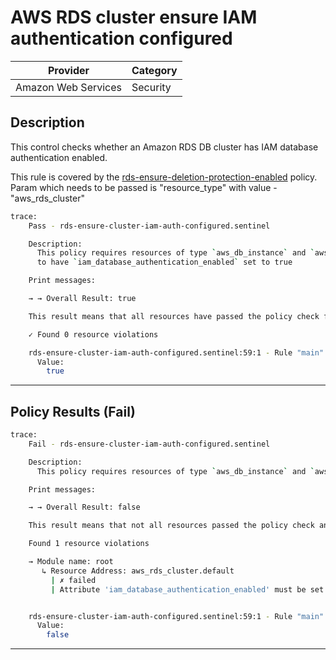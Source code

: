 # AWS RDS cluster ensure IAM authentication configured

| Provider            | Category |
|---------------------|----------|
| Amazon Web Services | Security |

## Description

This control checks whether an Amazon RDS DB cluster has IAM database authentication enabled.


This rule is covered by the [rds-ensure-deletion-protection-enabled](../../policies/rds/rds-ensure-deletion-protection-enabled.sentinel) policy.
Param which needs to be passed is "resource_type" with value - "aws_rds_cluster"

```bash
trace:
    Pass - rds-ensure-cluster-iam-auth-configured.sentinel

    Description:
      This policy requires resources of type `aws_db_instance` and `aws_rds_cluster`
      to have `iam_database_authentication_enabled` set to true

    Print messages:

    → → Overall Result: true

    This result means that all resources have passed the policy check for the policy rds-ensure-db-instance-have-iam-auth-configured.

    ✓ Found 0 resource violations

    rds-ensure-cluster-iam-auth-configured.sentinel:59:1 - Rule "main"
      Value:
        true
```

---

## Policy Results (Fail)
```bash
trace:
    Fail - rds-ensure-cluster-iam-auth-configured.sentinel

    Description:
      This policy requires resources of type `aws_db_instance` and `aws_rds_cluster` to have `iam_database_authentication_enabled` set to true

    Print messages:

    → → Overall Result: false

    This result means that not all resources passed the policy check and the protected behavior is not allowed for the policy rds-ensure-db-instance-have-iam-auth-configured.

    Found 1 resource violations

    → Module name: root
       ↳ Resource Address: aws_rds_cluster.default
         | ✗ failed
         | Attribute 'iam_database_authentication_enabled' must be set to true for 'aws_rds_cluster' resources. Refer to https://docs.aws.amazon.com/securityhub/latest/userguide/rds-controls.html#rds-12 for more details.


    rds-ensure-cluster-iam-auth-configured.sentinel:59:1 - Rule "main"
      Value:
        false
```

---